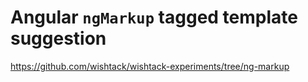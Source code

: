 
# Angular `ngMarkup` tagged template suggestion
https://github.com/wishtack/wishtack-experiments/tree/ng-markup
